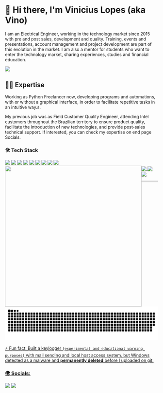 # 👋 Hi there, I'm Vinicius Lopes (aka Vino)
I am an Electrical Engineer, working in the technology market since 2015 with pre and post sales, development and quality. Training, events and presentations, account management and project development are part of this evolution in the market. 
I am also a mentor for students who want to enter the technology market, sharing experiences, studies and financial education.
<!---
Below are a few more things about me:
- 🧠 AI & IoT Enthusiast
- ⚡ Electrical Engineer - Computer Emphasis
- 🤖 Electronics and robotics programming
- 🔌 Electrical wiring and accessories development
- 👨‍💼 Customer account management
- 🧩 Software and circuit analysis for product validation
- 📚 Knowledge of Office, Python, C ++, JavaScript/ HTML
--->
![](https://imgur.com/dmTzZ6e.png)

## 👨‍💻 Expertise
<p> Working as Python Freelancer now, developing programs and automations, with or without a graphical interface, in order to facilitate repetitive tasks in an intuitive way.s. </p>
<p>
<p>My previous job was as Field Customer Quality Engineer, attending Intel customers throughout the Brazilian territory to ensure product quality, facilitate the introduction of new technologies, and provide post-sales technical support.
If interested, you can check my expertise on end page Socials.
</p>

### 🛠 Tech Stack
  <div>
  <img src="https://img.shields.io/badge/github-%23121011.svg?style=for-the-badge&logo=github&logoColor=white">
  <img src="https://img.shields.io/badge/git-%23F05033.svg?style=for-the-badge&logo=git&logoColor=white">
  <img src="https://img.shields.io/badge/C%2B%2B-6295cb?style=for-the-badge&logo=c%2B%2B&logoColor=white">
  <img src="https://img.shields.io/badge/LaTeX-%23008080?style=for-the-badge&logo=latex&logoColor=white">
  <img src="https://img.shields.io/badge/Python-3270a1?style=for-the-badge&logo=python&logoColor=white">
  <img src="https://img.shields.io/badge/Arduino-%2300878F?style=for-the-badge&logo=arduino&logoColor=white">
  <img src="https://img.shields.io/badge/Elixir-%234B275F?style=for-the-badge&logo=elixir&logoColor=white">
  <img src="https://img.shields.io/badge/Sublime%20Text-%23FF9800?style=for-the-badge&logo=sublimetext&logoColor=white">
  <img src="https://img.shields.io/badge/VS%20Code-%23007ACC?style=for-the-badge&logo=visualstudiocode&logoColor=white">
  </div>


<div>
<img align="left" src="https://media.giphy.com/media/836HiJc7pgzy8iNXCn/giphy.gif" width="450" height="463"/>
</div>
  
<div>
  <a href="https://github.com/TheVino">
  <img height="163em"   align="center" src="https://github-readme-stats.vercel.app/api?username=TheVino&show_icons=true&theme=ambient_gradient&rank_icon=github&ring_color=2A2163&title_color=BFE3BC&text_color=E6CB73&icon_color=E073E6&count_private=true"/>
  <img height="182em"  align="center" src="https://github-readme-stats.vercel.app/api/top-langs/?username=TheVino&langs_count=10&layout=compact&title_color=BFE3BC&text_color=F2F0C2&icon_color=E073E6&count_private=true&theme=ambient_gradient"/>
  
</div>

<div>
  <a href="https://github.com/TheVino/VideoDownloader">
  <img height="117em" align="center" src="https://github-readme-stats.vercel.app/api/pin/?username=TheVino&repo=VideoDownloader&title_color=BFE3BC&text_color=F2F0C2&icon_color=E073E6&theme=ambient_gradient"/>
</div>


---

<div> 
</div>


![](https://github.com/TheVino/TheVino/blob/output/github-contribution-grid-snake.svg) 



<div> 
</div>

⚡ Fun fact: Built a keylogger `(experimental and educational warning purposes)` with mail sending and local host access system, but Windows detected as a malware and **permanently deleted** before I uploaded on git.

<div> 
</div>

### 🌍 Socials: 
<div>
  <a href="https://www.linkedin.com/in/viniciuslopes-s/" target="_blank"><img src="https://img.shields.io/badge/-LinkedIn-%230077B5?style=for-the-badge&logo=linkedin&logoColor=white" target="_blank"></a> 
  <a href="https://www.instagram.com/_thevino/" target="_blank"><img src="https://img.shields.io/badge/-Instagram-%23E4405F?style=for-the-badge&logo=instagram&logoColor=white" target="_blank"></a>
</div>



<!--
**TheVino/TheVino** is a ✨ _special_ ✨ repository because its `README.md` (this file) appears on your GitHub profile.

Here are some ideas to get you started:

- 🔭 I’m currently working on ...
- 🌱 I’m currently learning ...
- 👯 I’m looking to collaborate on ...
- 🤔 I’m looking for help with ...
- 💬 Ask me about ...
- 📫 How to reach me: ...
- 😄 Pronouns: ...
- ⚡ Fun fact: ...
-->
